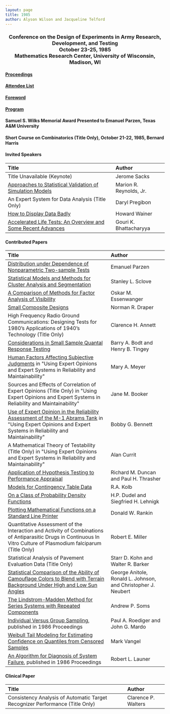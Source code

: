 ```yaml
---
layout: page
title: 1985
author: Alyson Wilson and Jacqueline Telford
---
```

<div align="center"><h3>Conference on the Design of Experiments in Army Research, Development, and Testing<br>
October 23-25, 1985<br>
Mathematics Research Center, University of Wisconsin, Madison, WI</h3></div>


#### [Proceedings](https://alysongwilson.github.io/ACAS/DOE4/DOE31.pdf#page=8)

#### [Attendee List](https://alysongwilson.github.io/ACAS/DOE4/DOE31.pdf#page=304)

#### [Foreword](https://alysongwilson.github.io/ACAS/DOE4/DOE31.pdf#page=12)

#### [Program](https://alysongwilson.github.io/ACAS/DOE4/DOE31.pdf#page=16)

#### Samuel S. Wilks Memorial Award Presented to Emanuel Parzen, Texas A&M University

#### Short Course on Combinatorics (Title Only), October 21-22, 1985, Bernard Harris 

#### Invited Speakers

| Title | Author |
| :--- | :--- |
| Title Unavailable (Keynote) | Jerome Sacks |
| [Approaches to Statistical Validation of Simulation Models](https://alysongwilson.github.io/ACAS/DOE4/DOE31.pdf#page=22) | Marion R. Reynolds, Jr. |
| An Expert System for Data Analysis (Title Only) | Daryl Pregibon |
| [How to Display Data Badly](https://alysongwilson.github.io/ACAS/DOE4/DOE31.pdf#page=268) | Howard Wainer |
| [Accelerated Life Tests: An Overview and Some Recent Advances](https://alysongwilson.github.io/ACAS/DOE4/DOE31.pdf#page=280) | Gouri K. Bhattacharyya |


#### Contributed Papers

| Title | Author |
| :--- | :--- |
| [Distribution under Dependence of Nonparametric Two-sample Tests](https://alysongwilson.github.io/ACAS/DOE4/DOE31.pdf#page=40) | Emanuel Parzen |
| [Statistical Models and Methods for Cluster Analysis and Segmentation](https://alysongwilson.github.io/ACAS/DOE4/DOE31.pdf#page=50) | Stanley L. Sclove |
| [A Comparison of Methods for Factor Analysis of Visibility](https://alysongwilson.github.io/ACAS/DOE4/DOE31.pdf#page=62) | Oskar M. Essenwanger |
| [Small Composite Designs](https://alysongwilson.github.io/ACAS/DOE4/DOE31.pdf#page=84) | Norman R. Draper |
| High Frequency Radio Ground Communications: Designing Tests for 1980’s Applications of 1940’s Technology (Title Only) | Clarence H. Annett |
| [Considerations in Small Sample Quantal Response Testing](https://alysongwilson.github.io/ACAS/DOE4/DOE31.pdf#page=88) | Barry A. Bodt and Henry B. Tingey |  
| [Human Factors Affecting Subjective Judgments](https://alysongwilson.github.io/ACAS/DOE4/DOE31.pdf#page=108) in "Using Expert Opinions and Expert Systems in Reliability and Maintainability" | Mary A. Meyer |
| Sources and Effects of Correlation of Expert Opinions (Title Only) in "Using Expert Opinions and Expert Systems in Reliability and Maintainability" | Jane M. Booker |
| [Use of Expert Opinion in the Reliability Assessment of the M-1 Abrams Tank](https://alysongwilson.github.io/ACAS/DOE4/DOE31.pdf#page=122) in "Using Expert Opinions and Expert Systems in Reliability and Maintainability" | Bobby G. Bennett |
| A Mathematical Theory of Testability (Title Only) in "Using Expert Opinions and Expert Systems in Reliability and Maintainability" | Alan Currit |
| [Application of Hypothesis Testing to Performance Appraisal](https://alysongwilson.github.io/ACAS/DOE4/DOE31.pdf#page=130) | Richard M. Duncan and Paul H. Thrasher |
| [Models for Contingency Table Data](https://alysongwilson.github.io/ACAS/DOE4/DOE31.pdf#page=168) | R.A. Kolb |
| [On a Class of Probability Density Functions](https://alysongwilson.github.io/ACAS/DOE4/DOE31.pdf#page=188) | H.P. Dudel and Siegfried H. Lehnigk |
| [Plotting Mathematical Functions on a Standard Line Printer](https://alysongwilson.github.io/ACAS/DOE4/DOE31.pdf#page=212) | Donald W. Rankin |
| Quantitative Assessment of the Interaction and Activity of Combinations of Antiparasitic Drugs in Continuous In Vitro Culture of Plasmodium falciparum (Title Only) | Robert E. Miller |
| Statistical Analysis of Pavement Evaluation Data (Title Only) | Starr D. Kohn and Walter R. Barker |
| [Statistical Comparison of the Ability of Camouflage Colors to Blend with Terrain Background Under High and Low Sun Angles](https://alysongwilson.github.io/ACAS/DOE4/DOE31.pdf#page=228) | George Anitole, Ronald L. Johnson, and Christopher J. Neubert |
| [The Lindstrom-Madden Method for Series Systems with Repeated Components](https://alysongwilson.github.io/ACAS/DOE4/DOE31.pdf#page=256) | Andrew P. Soms |
| [Individual Versus Group Sampling](https://alysongwilson.github.io/ACAS/DOE4/DOE32.pdf#page=402), published in 1986 Proceedings | Paul A. Roediger and John G. Mardo |
| [Weibull Tail Modeling for Estimating Confidence on Quantiles from Censored Samples](https://alysongwilson.github.io/ACAS/DOE4/DOE31.pdf#page=240) | Mark Vangel |
| [An Algorithm for Diagnosis of System Failure](https://alysongwilson.github.io/ACAS/DOE4/DOE32.pdf#page=396), published in 1986 Proceedings | Robert L. Launer |


#### Clinical Paper

| Title | Author |
| :--- | :--- |
| Consistency Analysis of Automatic Target Recognizer Performance (Title Only) | Clarence P. Walters |
